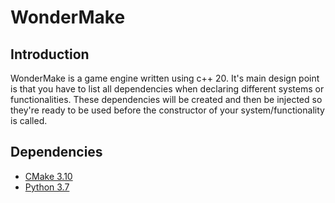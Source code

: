 # WonderMake

## Introduction
WonderMake is a game engine written using c++ 20. It's main design point is that you have to list all dependencies when declaring different systems or functionalities. These dependencies will be created and then be injected so they're ready to be used before the constructor of your system/functionality is called.

## Dependencies
- [CMake 3.10](https://cmake.org/)
- [Python 3.7](https://www.python.org/)